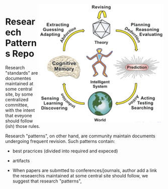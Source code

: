 <img  width=400 align=right src="/etc/img/tion.png">

# Researech Patterns Repo

Research "standards"   are documentes maintained at some central site, by some centralized committee, with the intent that  eveyone should follow  (ish) those rules.

Research "patterns", on other hand, are community maintain documents undergoing frequent revision. Such patterns contain:

- best pracrices (divided into required and expeced)
- artifacts

- When papers are submtted to conferences/journals, author add a link the reseaerchis maintained at some central site should follow, we suggest that research "patterns", 
